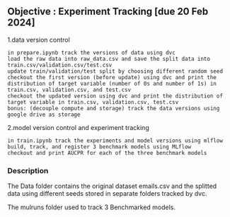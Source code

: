 ## Objective : Experiment Tracking [due 20 Feb 2024]

1.data version control

    in prepare.ipynb track the versions of data using dvc
    load the raw data into raw_data.csv and save the split data into train.csv/validation.csv/test.csv
    update train/validation/test split by choosing different random seed
    checkout the first version (before update) using dvc and print the distribution of target variable (number of 0s and number of 1s) in train.csv, validation.csv, and test.csv
    checkout the updated version using dvc and print the distribution of target variable in train.csv, validation.csv, test.csv
    bonus: (decouple compute and storage) track the data versions using google drive as storage
    
2.model version control and experiment tracking

    in train.ipynb track the experiments and model versions using mlflow
    build, track, and register 3 benchmark models using MLflow
    checkout and print AUCPR for each of the three benchmark models

### Description

The Data folder contains the original dataset emails.csv and the splitted data using different seeds stored in separate folders tracked by dvc.

The mulruns folder used to track 3 Benchmarked models.
